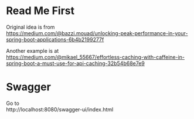 # Read Me First
Original idea is from  
https://medium.com/@bazzi.mouad/unlocking-peak-performance-in-your-spring-boot-applications-6b4b2199277f

Another example is at  
https://medium.com/@mikael_55667/effortless-caching-with-caffeine-in-spring-boot-a-must-use-for-api-caching-32b54b68e7e9


# Swagger
Go to  
http://localhost:8080/swagger-ui/index.html